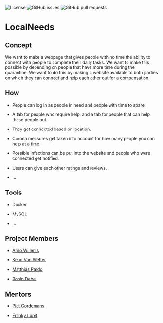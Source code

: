 ![[License](https://img.shields.io/badge/License-Apache%202.0-blue.svg)](https://opensource.org/licenses/Apache-2.0)
![GitHub issues](https://img.shields.io/github/issues/vives-projectweek-1-2020/LocalShopper?style=plastic)
![GitHub pull requests](https://img.shields.io/github/issues-pr/vives-projectweek-1-2020/LocalShopper?style=plastic)

# LocalNeeds

## Concept

We want to make a webpage that gives people with no time the ability to connect with people to complete their daily tasks. We want to make this possible by depending on people that have more time during the quarantine. We want to do this by making a website available to both parties on which they can connect and help each other out for a compensation.

## How

* People can log in as people in need and people with time to spare.

* A tab for people who require help, and a tab for people that can help these people out.

* They get connected based on location.

* Corona measures get taken into account for how many people you can help at a time.

* Possible infections can be put into the website and people who were connected get notified.

* Users can give each other ratings and reviews.

* ...

## Tools

* Docker

* MySQL

* ...

## Project Members

* [Arno Willems](https://github.com/ArnoWillems)

* [Keon Van Wetter](https://github.com/keon-vanwetter)

* [Matthias Pardo](https://github.com/matthiaspardo)

* [Robin Debel](https://github.com/RobinDebel)

## Mentors

* [Piet Cordemans](https://github.com/pcordemans)

* [Franky Loret](https://github.com/frankyloret)
